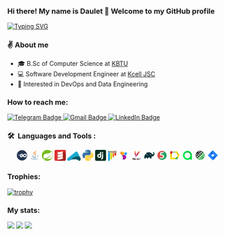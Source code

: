 ### Hi there! My name is Daulet 👋 Welcome to my GitHub profile
[![Typing SVG](https://readme-typing-svg.herokuapp.com?color=%2336BCF7&lines=Software+Engineer)](https://git.io/typing-svg)

### ✌️ About me
* 🎓 B.Sc of Computer Science at [KBTU](https://kbtu.edu.kz/en/)
* 💻 Software Development Engineer at [Kcell JSC](https://kcell.kz/en/home/)
* 🤔 Interested in DevOps and Data Engineering

### How to reach me:

  <a href="https://t.me/Clarke_04">
    <img src="https://img.shields.io/badge/Telegram-blue?style=for-the-badge&logo=telegram&logoColor=white" alt="Telegram Badge"/>
  </a>
  
   <a href="mailto:dauletkd01@gmail.com">
    <img src="https://img.shields.io/badge/Gmail-red?style=for-the-badge&logo=gmail&logoColor=white" alt="Gmail Badge"/>
  </a>
  
  <a href="https://www.linkedin.com/in/daulet-kareneyev/">
    <img src="https://img.shields.io/badge/LinkedIn-blue?style=for-the-badge&logo=linkedin&logoColor=white" alt="LinkedIn Badge">
  </a>
  
### 🛠 &nbsp;Languages and Tools :

<p align="center"> 

<img width="5%" title="Golang" src="media/icons/Golang.png">
<img width="5%" title="Java" src="media/icons/Java.svg">
<img width="5%" title="Spring" src="media/icons/Spring.png">
<img width="5%" title="Scala" src="media/icons/Scala.png">
<img width="6%" title="Akka" src="media/icons/Akka.png">
<img width="5%" title="Python" src="media/icons/Python.png">
<img width="5%" title="Django" src="media/icons/Django.svg">
<img width="4%" title="PyTest" src="media/icons/Pytest.svg">
<img width="5%" title="Selenide" src="media/icons/Selenide.svg">
<img width="5%" title="Maven" src="media/icons/Maven.png">
<img width="5%" title="Gradle" src="media/icons/Gradle.svg">
<img width="5%" title="Junit5" src="media/icons/Junit5.svg">
<img width="5%" title="Allure Report" src="media/icons/Allure.svg">
<img width="5%" title="Allure TestOps" src="media/icons/Allure_TO.svg">
<img width="5%" title="RestAssured" src="media/icons/RestAssured.svg">
<img width="5%" title="Jira" src="media/icons/Jira.svg">


</p>
  
  <!-- ## My projects:
### :heavy_check_mark: Games Store
[![Readme Card](https://github-readme-stats.vercel.app/api/pin/?username=Headsman-4899&repo=Games-Store)](https://github.com/Headsman-4899/Games-Store)

### :heavy_check_mark: Book Shop
[![Readme Card](https://github-readme-stats.vercel.app/api/pin/?username=Headsman-4899&repo=Akka-Final)](https://github.com/Headsman-4899/Akka-Final)

### :heavy_check_mark: Torrent App
[![Readme Card](https://github-readme-stats.vercel.app/api/pin/?username=Headsman-4899&repo=Django-Project-Endterm)](https://github.com/Headsman-4899/Django-Project-Endterm) -->

### Trophies:
[![trophy](https://github-profile-trophy.vercel.app/?username=diable201&margin-w=38&theme=dracula)](https://github.com/ryo-ma/github-profile-trophy)

### My stats:
  ![](https://github-profile-summary-cards.vercel.app/api/cards/profile-details?username=Headsman-4899&theme=solarized_dark)
  ![](https://github-profile-summary-cards.vercel.app/api/cards/stats?username=Headsman-4899&theme=solarized_dark)
  ![](https://github-profile-summary-cards.vercel.app/api/cards/repos-per-language?username=Headsman-4899&theme=solarized_dark)
